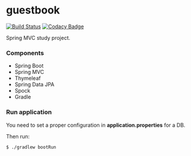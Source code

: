 guestbook
=========

[![Build Status](https://travis-ci.org/dvoraka/guestbook.svg?branch=master)](https://travis-ci.org/dvoraka/guestbook)
[![Codacy Badge](https://api.codacy.com/project/badge/Grade/19daceabb07b4f29bf3e5f09905d28ae)](https://www.codacy.com/app/dvoraka/guestbook?utm_source=github.com&amp;utm_medium=referral&amp;utm_content=dvoraka/guestbook&amp;utm_campaign=Badge_Grade)

Spring MVC study project.

### Components
 * Spring Boot
 * Spring MVC
 * Thymeleaf
 * Spring Data JPA
 * Spock
 * Gradle

### Run application
You need to set a proper configuration in **application.properties** for a DB.

Then run:
```
$ ./gradlew bootRun
```

